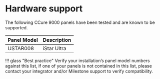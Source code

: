 # Hardware support

The following CCure 9000 panels have been tested and are known to be supported.

| Panel Model   | Description   |
|---------------|---------------|
| USTAR008      | iStar Ultra   |

!!! glass "Best practice"
    Verify your installation’s panel model numbers against this list, if one of your panels is not contained in this list, please contact your integrator and/or Milestone support to verify compatibility.